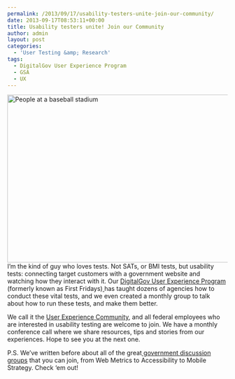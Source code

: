 ```yaml
---
permalink: /2013/09/17/usability-testers-unite-join-our-community/
date: 2013-09-17T08:53:11+00:00
title: Usability testers unite! Join our Community
author: admin
layout: post
categories:
  - 'User Testing &amp; Research'
tags:
  - DigitalGov User Experience Program
  - GSA
  - UX
---
```


<p dir="ltr">
  <a href="https://s3.amazonaws.com/sitesusa/wp-content/uploads/sites/212/2014/01/user-experience-community-baseball.jpg"><img class="size-full wp-image-114702 alignright" src="https://s3.amazonaws.com/sitesusa/wp-content/uploads/sites/212/2014/01/user-experience-community-baseball.jpg" alt="People at a baseball stadium" width="512" height="384" /></a>I’m the kind of guy who loves tests. Not SATs, or BMI tests, but usability tests: connecting target customers with a government website and watching how they interact with it. Our <a href="https://www.digitalgov.gov/resources/user-experience-program/">DigitalGov User Experience Program</a> (formerly known as First Fridays)<a href="http://www.howto.gov/firstfridays"> </a>has taught dozens of agencies how to conduct these vital tests, and we even created a monthly group to talk about how to run these tests, and make them better.
</p>

<p dir="ltr">
  We call it the <a title="Web Content Managers Forum" href="https://www.digitalgov.gov/communities/web-managers-forum/">User Experience Community</a>, and all federal employees who are interested in usability testing are welcome to join. We have a monthly conference call where we share resources, tips and stories from our experiences. Hope to see you at the next one.
</p>

<p dir="ltr">
  P.S. We’ve written before about all of the great<a href="https://www.digitalgov.gov/communities/"> government discussion groups</a> that you can join, from Web Metrics to Accessibility to Mobile Strategy. Check ‘em out!
</p>